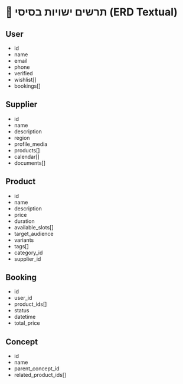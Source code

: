 # 🧱 תרשים ישויות בסיסי (ERD Textual)

## User
- id
- name
- email
- phone
- verified
- wishlist[]
- bookings[]

## Supplier
- id
- name
- description
- region
- profile_media
- products[]
- calendar[]
- documents[]

## Product
- id
- name
- description
- price
- duration
- available_slots[]
- target_audience
- variants
- tags[]
- category_id
- supplier_id

## Booking
- id
- user_id
- product_ids[]
- status
- datetime
- total_price

## Concept
- id
- name
- parent_concept_id
- related_product_ids[]